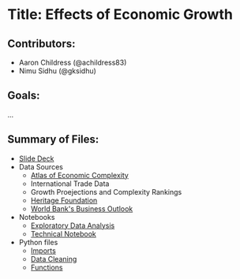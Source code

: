 # Title: Effects of Economic Growth

## Contributors:
- Aaron Childress (@achildress83) 
- Nimu Sidhu (@gksidhu)

## Goals:
...

## Summary of Files: 
- [Slide Deck](link)
- Data Sources
  - [Atlas of Economic Complexity](https://dataverse.harvard.edu/dataverse/atlas)
   - International Trade Data
   - Growth Proejections and Complexity Rankings 
  - [Heritage Foundation](https://www.heritage.org/index/download)
  - [World Bank's Business Outlook](https://www.doingbusiness.org/en/rankings)
- Notebooks
  - [Exploratory Data Analysis](link)
  - [Technical Notebook](link)
- Python files 
  - [Imports](link)
  - [Data Cleaning](link)
  - [Functions](link)

